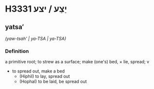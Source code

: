 # H3331 יַצַע / יצע

## yatsaʻ

_(yaw-tsah' | ya-TSA | ya-TSA)_

### Definition

a primitive root; to strew as a surface; make (one's) bed, × lie, spread; v

- to spread out, make a bed
  - (Hiphil) to lay, spread out
  - (Hophal) to be laid, be spread out
